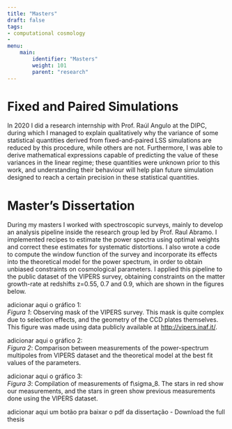 ```yaml
---
title: "Masters"
draft: false
tags: 
- computational cosmology
- 
menu:
    main:
        identifier: "Masters"
        weight: 101
        parent: "research"
---
```


# Fixed and Paired Simulations

In 2020 I did a research internship with Prof. Raúl Angulo at the DIPC, during which I managed to explain qualitatively why the variance of some statistical quantities derived from fixed-and-paired LSS simulations are reduced by this procedure, while others are not. Furthermore, I was able to derive mathematical expressions capable of predicting the value of these variances in the linear regime; these quantities were unknown prior to this work, and understanding their behaviour will help plan future simulation designed to reach a certain precision in these statistical quantities.

# Master’s Dissertation

During my masters I worked with spectroscopic surveys, mainly to develop an analysis pipeline inside the research group led by Prof. Raul Abramo. I implemented recipes to estimate the power spectra using optimal weights and correct these estimates for systematic distortions. I also wrote a code to compute the window function of the survey and incorporate its effects into the theoretical model for the power spectrum, in order to obtain unbiased constraints on cosmological parameters. I applied this pipeline to the public dataset of the VIPERS survey, obtaining constraints on the matter growth-rate at redshifts z=0.55, 0.7 and 0.9, which are shown in the figures below.

adicionar aqui o gráfico 1:
</br>
*Figura 1*: Observing mask of the VIPERS survey. This mask is quite complex due to selection effects, and the geometry of the CCD plates themselves. This figure was made using data publicly available at http://vipers.inaf.it/.

adicionar aqui o gráfico 2:
</br>
*Figura 2*: Comparison between measurements of the power-spectrum multipoles from VIPERS dataset and the theoretical model at the best fit values of the parameters.

adicionar aqui o gráfico 3:
</br>
*Figura 3*: Compilation of measurements of f\sigma_8. The stars in red show our measurements, and the stars in green show previous measurements done using the VIPERS dataset.

adicionar aqui um botão pra baixar o pdf da dissertação - Download the full thesis



